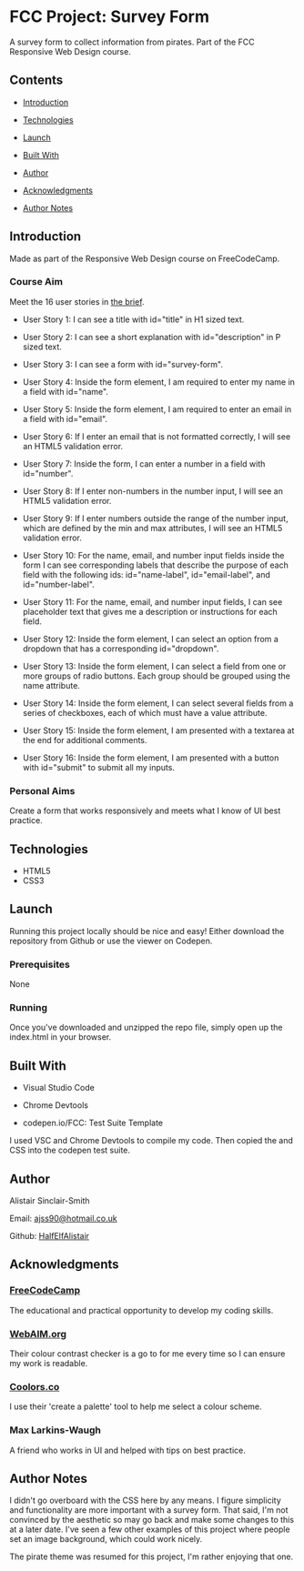 # FCC Project: Survey Form

A survey form to collect information from pirates. Part of the FCC Responsive Web Design course.

## Contents

- [Introduction](#Introduction)

- [Technologies](#Technologies)

- [Launch](#Launch)

- [Built With](#Built-With)

- [Author](#Author)

- [Acknowledgments](#Acknowledgments)

- [Author Notes](#Author-Notes)


## Introduction

Made as part of the Responsive Web Design course on FreeCodeCamp.

### Course Aim

Meet the 16 user stories in [the brief](https://www.freecodecamp.org/learn/responsive-web-design/responsive-web-design-projects/build-a-survey-form).

- User Story 1: I can see a title with id="title" in H1 sized text.

- User Story 2: I can see a short explanation with id="description" in P sized text.

- User Story 3: I can see a form with id="survey-form".

- User Story 4: Inside the form element, I am required to enter my name in a field with id="name".

- User Story 5: Inside the form element, I am required to enter an email in a field with id="email".

- User Story 6: If I enter an email that is not formatted correctly, I will see an HTML5 validation error.

- User Story 7: Inside the form, I can enter a number in a field with id="number".

- User Story 8: If I enter non-numbers in the number input, I will see an HTML5 validation error.

- User Story 9: If I enter numbers outside the range of the number input, which are defined by the min and max attributes, I will see an HTML5 validation error.

- User Story 10: For the name, email, and number input fields inside the form I can see corresponding labels that describe the purpose of each field with the following ids: id="name-label", id="email-label", and id="number-label".

- User Story 11: For the name, email, and number input fields, I can see placeholder text that gives me a description or instructions for each field.

- User Story 12: Inside the form element, I can select an option from a dropdown that has a corresponding id="dropdown".

- User Story 13: Inside the form element, I can select a field from one or more groups of radio buttons. Each group should be grouped using the name attribute.

- User Story 14: Inside the form element, I can select several fields from a series of checkboxes, each of which must have a value attribute.

- User Story 15: Inside the form element, I am presented with a textarea at the end for additional comments.

- User Story 16: Inside the form element, I am presented with a button with id="submit" to submit all my inputs.


### Personal Aims

Create a form that works responsively and meets what I know of UI best practice.


## Technologies

- HTML5
- CSS3

## Launch

Running this project locally should be nice and easy! Either download the repository from Github or use the viewer on Codepen.

### Prerequisites

None

### Running

Once you've downloaded and unzipped the repo file, simply open up the index.html in your browser.


## Built With

- Visual Studio Code

- Chrome Devtools

- codepen.io/FCC: Test Suite Template

I used VSC and Chrome Devtools to compile my code. Then copied the <body> and CSS into the codepen test suite.

## Author

Alistair Sinclair-Smith

Email: [ajss90@hotmail.co.uk](ajss90@hotmail.co.uk)

Github: [HalfElfAlistair](https://github.com/HalfElfAlistair/halfelfalistair.github.io)


## Acknowledgments

### [FreeCodeCamp](https://www.freecodecamp.org/)
The educational and practical opportunity to develop my coding skills.

### [WebAIM.org](https://webaim.org/)
Their colour contrast checker is a go to for me every time so I can ensure my work is readable.

### [Coolors.co](https://coolors.co/)
I use their 'create a palette' tool to help me select a colour scheme.

### Max Larkins-Waugh
A friend who works in UI and helped with tips on best practice.


## Author Notes

I didn't go overboard with the CSS here by any means. I figure simplicity and functionality are more important with a survey form. That said, I'm not convinced by the aesthetic so may go back and make some changes to this at a later date. I've seen a few other examples of this project where people set an image background, which could work nicely.

The pirate theme was resumed for this project, I'm rather enjoying that one.
